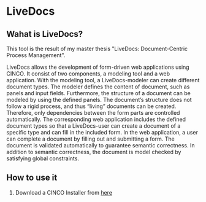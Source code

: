 # LiveDocs

## Wahat is LiveDocs?
This tool is the result of my master thesis "LiveDocs: Document-Centric Process Management".

LiveDocs allows the development of form-driven web applications using CINCO. It consist of two components, a modeling tool and a web
application. With the modeling tool, a LiveDocs-modeler can create different document types. The modeler defines the content of document, such as panels and input fields. Furthermore, the structure of a document can be modeled by using the defined panels. The document’s structure does not follow a rigid process, and thus “living” documents can be created. Therefore, only dependencies between the form parts are controlled automatically. The corresponding web application includes the defined document types so that a LiveDocs-user can create a document of a specific type and can fill in the included form. In the web
application, a user can complete a document by filling out and submitting a form. The document is validated automatically to guarantee semantic correctness. In addition to semantic correctness, the document is model checked by satisfying global constraints.

## How to use it

1. Download a CINCO Installer from [here](https://cinco.scce.info/download/)
